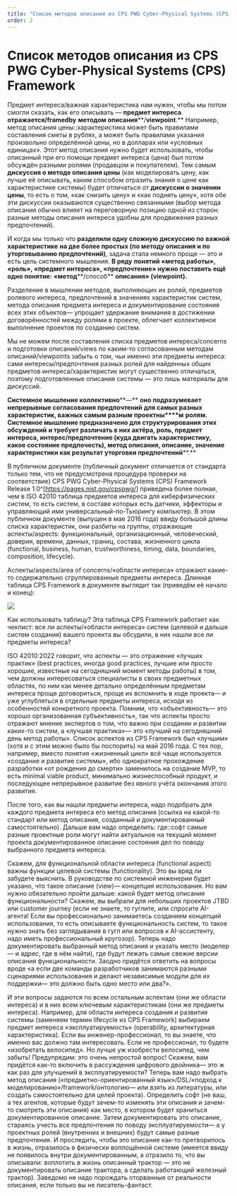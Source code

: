 ```yaml
---
title: "Список методов описания из CPS PWG Cyber-Physical Systems (CPS) Framework"
order: 2
---
```


# Список методов описания из CPS PWG Cyber-Physical Systems (CPS) Framework

Предмет интереса/важная характеристика нам нужен, чтобы мы потом смогли сказать, как его описывать — **предмет и****нтерес****а** **о****тражается****/****framed****by** **методом описания****/****viewpoint****.** Например, метод описания цены::характеристика может быть правилами составления сметы в рублях, а может быть правилами указания произвольно определённой цены, но в долларах или «условных единицах». Этот метод описания нужно будет использовать, чтобы описанный при его помощи предмет интереса (цена) был потом обсуждён разными ролями (продавцом и покупателем). Тем самым **дискуссия о методе описания цены** (как моделировать цену, как лучше её описывать, каким способом отразить знания о цене как характеристике системы) будет отличаться от **дискуссии о значении цены**, то есть о том, «как снизить цену» и «как поднять цену», хотя обе эти дискуссии оказываются существенно связанными (выбор метода описания обычно влияет на переговорную позицию одной из сторон: разные методы описания интереса удобны для продвижения разных предпочтений).

И когда мы только что **разделили одну сложную дискуссию по** **важной характеристике** **на две более простых (по методу описания и по уторговыванию предпочтений)**, задача стала немного проще — это и есть цель системного мышления. **В ряду** **понятий «****метод работы****»,** **«роль», «предмет интереса», «предпочтение» нужно поставить ещё одно понятие: «метод****/способ** **описания» (****viewpoint****).**

Разделение в мышлении методов, выполняющих их ролей, предметов ролевого интереса, предпочтений в значениях характеристик систем, метода описания предмета интереса и документирование состояния всех этих объектов— упрощает удержание внимания в достижении договорённостей между ролями в проекте, облегчает коллективное выполнение проектов по созданию систем.

Мы не можем после составления списка предметов интереса/concerns и подготовки описаний/views по каким-то согласованным методам описаний/viewpoints забыть о том, чьи именно эти предметы интереса: сами интересы/предпочтения разных ролей для найденных общих предметов интереса/характеристик могут существенно отличаться, поэтому подготовленные описания системы — это лишь материалы для дискуссий.

**Системное мышление коллективно****—** **оно подразумевает непрерывные согласования предпочтений** **для самых разных характеристик, важных самым разным** **проектны****м** **рол****ям****. Системное мышление предназначено для структурирования этих обсуждений** **и требует различать в них актёра, роль, предмет интереса, интерес/предпочтение (куда двигать характеристику, какое состояние предпочесть), метод описания, описание, значение характеристики как результат уторговки предпочтений****.**

В публичном документе (публичный документ отличается от стандарта только тем, что не предусмотрена процедура проверки на соответствие) CPS PWG Cyber-Physical Systems (CPS) Framework Release 1.0^[<https://pages.nist.gov/cpspwg/>] приведена более полная, чем в ISO 42010 таблица предметов интереса для киберфизических систем, то есть систем, в составе которых есть датчики, эффекторы и управляющий ими универсальный-по-Тьюрингу компьютер. В этом публичном документе (выпущен в мае 2016 года) ввиду большой длины списка характеристик, они разбиты на группы, отражающие аспекты/aspects: функциональный, организационный, человеческий, доверия, времени, данных, границ, состава, жизненного цикла (functional, business, human, trustworthiness, timing, data, boundaries, composition, lifecycle).

Аспекты/aspects/area of concerns/«области интереса» отражают какие-то содержательно сгруппированные предметы интереса. Длинная таблица CPS Framework в документе выглядит так (приведём её начало и конец):

![](/ru/systems-thinking/26.png)

Как использовать таблицу? Эта таблица CPS Framework работает как чеклист: все ли аспекты/«области интереса» систем (целевой и дальше систем создания) вашего проекта вы обсудили, в них нашли все ли предметы интереса?

ISO 42010:2022 говорит, что аспекты — это отражение «лучших практик» (best practices, иногда good practices, лучшие или просто хорошие, известные на сегодняшний момент методы работы) в том, чем должны интересоваться специалисты в своих предметных областях, по ним как менее детально определённым предметам интереса проще договориться, проще их вспомнить в ходе проекта— и уже углубляться в отдельные предметы интереса, исходя из особенностей конкретного проекта. Помним, что «объективность— это хорошо организованная субъективность», так что аспекты просто отражают мнение экспертов о том, что важно при создании и развитии каких-то систем, а «лучшая практика»— это «лучший на сегодняшний день метод работы». Список аспектов из CPS Framework был «лучшим» (хотя и с этим можно было бы поспорить) на май 2016 года. С тех пор, например, вместо понятия «жизненный цикл» всё чаще используется «создание и развитие системы», ибо однократное прохождение разработки «от рождения до смерти» заменилось на создание MVP, то есть minimal viable product, минимально жизнеспособный продукт, и последующее непрерывное развитие без явного учёта окончания этого развития.

После того, как вы нашли предметы интереса, надо подобрать для каждого предмета интереса его метод описания (ссылка на какой-то стандарт или метод описания, созданный и документированный самостоятельно). Дальше вам надо определить: где::софт самые разные проектные роли могут найти актуальное на текущий момент проекта документированное описание состояния дел по поводу выбранного предмета интереса.

Скажем, для функциональной области интереса (functional aspect) важны функции целевой системы (functionality). Это вы вряд ли забудете выяснить. В руководстве по системной инженерии будет указано, что такое описание (view)— концепция использования. Но вам нужно обязательно пройти дальше: какой будет метод описания функциональности? Скажем, вы выбрали для небольших проектов JTBD или customer journey (если не знаете, то гуглите, или спросите AI-агента! Если вы профессионально занимаетесь созданием концепций использования, то есть описываете функциональность систем, то такое нужно знать без заглядывания в гугл или вопросов к AI-ассистенту, надо иметь профессиональный кругозор). Теперь надо документировать выбранный метод описания и указать место (моделер— и адрес, где в нём найти), где будут лежать самые свежие версии описания функциональности. Заодно придётся ответить на вопросы вроде «а если две команды разработчиков занимаются разными сценариями использования и делают независимые модули для их поддержки— это должно быть одно место или два?».

И эти вопросы задаются по всем остальным аспектам (они же области интереса) и в них всем ключевым характеристикам (они же предметы интереса). Например, для области интереса создания и развития системы (заменяем термин lifecycle из CPS Framework) выбираем предмет интереса «эксплуатируемость» (operability, архитектурная характеристика). Если вы инженер-профессионал, то вы знаете, что именно вас должно там интересовать. Если не профессионал, то будете «изобретать велосипед». Но лучше уж изобрести велосипед, чем забыть! Предупредим: это очень непростой вопрос! Скажем, вам придётся как-то включить в рассуждения цифрового двойника— это ж как раз для улучшений в эксплуатируемости? Теперь вам надо выбрать метод описания («предметно-ориентированный язык»/DSL/«подход к моделированию»/framework/онтологию— или взять из литературы, или создать самостоятельно для целей проекта). Определить софт (не ваш, а тех агентов, которые будут зачем-то изменять эти описания и зачем-то смотреть эти описания) как место, в котором будет храниться документированное описание. Затем документировать это описание, стараясь учесть все предпочтения по поводу эксплуатируемости— а у проектных ролей (внутренних и внешних) будут самые разные предпочтения. И проследить, чтобы это описание как-то претворилось в жизнь, отразилось в физически воплощённой системе (имеется ввиду не появилось внутри документированным, а отразило то, что вы описывали: воплотить в жизнь описанный трактор — это не документировать описание трактора, а сделать работающий железный трактор). Заведомо не надо порождать оторванные от реальности описания, если только вы не писатель-фантаст.